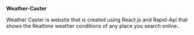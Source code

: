 **Weather-Caster**

Weather Caster is website that is created using React.js and Rapid-Api that shows the Realtime weather conditions of any place you search online..


